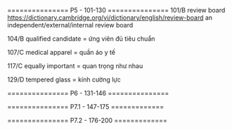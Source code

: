 =============== P5 - 101-130 ===============
101/B
review board
	https://dictionary.cambridge.org/vi/dictionary/english/review-board
	an independent/external/internal review board

104/B
qualified candidate = ứng viên đủ tiêu chuẩn

107/C
medical apparel = quần áo y tế

117/C
equally important = quan trọng như nhau

129/D
tempered glass = kính cường lực

=============== P6 - 131-146 ===============

=============== P7.1 - 147-175 =============

=============== P7.2 - 176-200 =============

